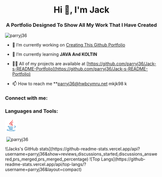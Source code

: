 <h1 align="center">Hi 👋, I'm Jack</h1>
<h3 align="center">A Portfolio Designed To Show All My Work That I Have Created</h3>

<p align="left"> <img src="https://komarev.com/ghpvc/?username=parryj36&label=Profile%20views&color=0e75b6&style=flat" alt="parryj36" /> </p>

- 🔭 I’m currently working on [Creating This Github Portfolio](https://github.com/parryj36/Jack-s-README-Portfolio)

- 🌱 I’m currently learning **JAVA And KOLTIN**

- 👨‍💻 All of my projects are available at [https://github.com/parryj36/Jack-s-README-Portfolio](https://github.com/parryj36/Jack-s-README-Portfolio)

- 📫 How to reach me **parryj36@hwbcymru.net mkjk98 k

<h3 align="left">Connect with me:</h3>
<p align="left">
</p>

<h3 align="left">Languages and Tools:</h3>
<p align="left"> <a href="https://www.java.com" target="_blank" rel="noreferrer"> <img src="https://raw.githubusercontent.com/devicons/devicon/master/icons/java/java-original.svg" alt="java" width="40" height="40"/> </a> </p>

<p>&nbsp;<img align="center" src="https://github-readme-stats.vercel.app/api?username=parryj36&show_icons=true&locale=en" alt="parryj36" /></p>

<p align="left">![Jacks's GitHub stats](https://github-readme-stats.vercel.app/api?username=parryj36&show=reviews,discussions_started,discussions_answered,prs_merged,prs_merged_percentage)
![Top Langs](https://github-readme-stats.vercel.app/api/top-langs/?username=parryj36&layout=compact)

